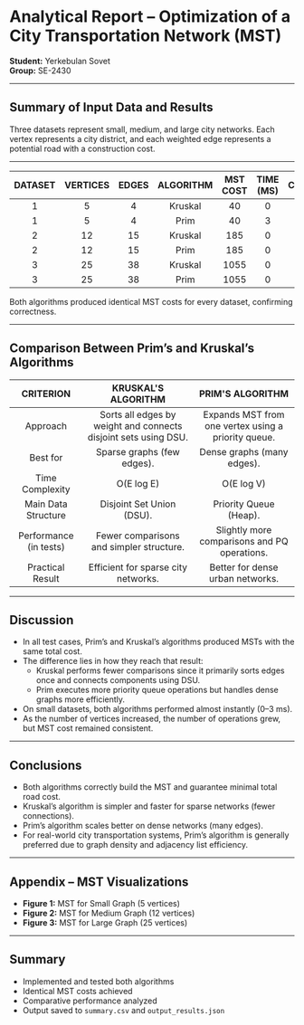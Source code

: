 # Analytical Report – Optimization of a City Transportation Network (MST)

**Student:** Yerkebulan Sovet  
**Group:** SE-2430  

---

## Summary of Input Data and Results

Three datasets represent small, medium, and large city networks. Each vertex represents a city district, and each weighted edge represents a potential road with a construction cost.

---

| DATASET | VERTICES | EDGES | ALGORITHM | MST COST | TIME (MS) | COMPARISON |
|:--------:|:--------:|:--------:|:--------:|:--------:|:--------:|:--------:|
|    1     |     5     |    4      |     Kruskal     |  40        |     0     |    4      |
|    1      |     5     |     4     |     Prim     |    40      |      3    |     8     |
|    2      |    12      |    15      |    Kruskal      |    185      |    0      |     15     |
|    2      |    12      |    15      |    Prim      |     185     |     0     |     30     |
|    3      |    25      |     38     |    Kruskal      |     1055     |     0     |     38     |
|    3      |    25      |     38     |    Prim      |    1055      |    0      |     76     |


Both algorithms produced identical MST costs for every dataset, confirming correctness.

---

## Comparison Between Prim’s and Kruskal’s Algorithms

| CRITERION | KRUSKAL'S ALGORITHM | PRIM'S ALGORITHM |
|:---------:|:------------------:|:---------------:|
| Approach | Sorts all edges by weight and connects disjoint sets using DSU. | Expands MST from one vertex using a priority queue. |
| Best for | Sparse graphs (few edges). | Dense graphs (many edges). |
| Time Complexity | O(E log E) | O(E log V) |
| Main Data Structure | Disjoint Set Union (DSU). | Priority Queue (Heap). |
| Performance (in tests) | Fewer comparisons and simpler structure. | Slightly more comparisons and PQ operations. |
| Practical Result | Efficient for sparse city networks. | Better for dense urban networks. |

---

## Discussion

- In all test cases, Prim’s and Kruskal’s algorithms produced MSTs with the same total cost.  
- The difference lies in how they reach that result:  
  - Kruskal performs fewer comparisons since it primarily sorts edges once and connects components using DSU.  
  - Prim executes more priority queue operations but handles dense graphs more efficiently.  
- On small datasets, both algorithms performed almost instantly (0–3 ms).  
- As the number of vertices increased, the number of operations grew, but MST cost remained consistent.

---

## Conclusions

- Both algorithms correctly build the MST and guarantee minimal total road cost.  
- Kruskal’s algorithm is simpler and faster for sparse networks (fewer connections).  
- Prim’s algorithm scales better on dense networks (many edges).  
- For real-world city transportation systems, Prim’s algorithm is generally preferred due to graph density and adjacency list efficiency.

---

## Appendix – MST Visualizations

- **Figure 1:** MST for Small Graph (5 vertices)  
- **Figure 2:** MST for Medium Graph (12 vertices)  
- **Figure 3:** MST for Large Graph (25 vertices)  

---

## Summary

- Implemented and tested both algorithms  
- Identical MST costs achieved  
- Comparative performance analyzed  
- Output saved to `summary.csv` and `output_results.json`  

